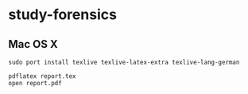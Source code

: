 # study-forensics

## Mac OS X

	sudo port install texlive texlive-latex-extra texlive-lang-german

	pdflatex report.tex
	open report.pdf
